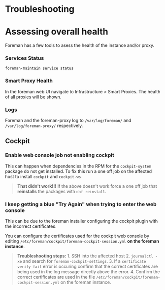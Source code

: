 # Troubleshooting

# Assessing overall health

Foreman has a few tools to asess the health of the instance and/or proxy.

### Services Status

`foreman-maintain service status`

### Smart Proxy Health

In the foreman web UI navigate to Infrastructure > Smart Proxies. The health of all proxies will be shown.

### Logs

Foreman and the foreman-proxy log to `/var/log/foreman/` and `/var/log/foreman-proxy/` respectively.

## Cockpit

### Enable web console job not enabling cockpit

This can happen when dependencies in the RPM for the `cockpit-system` package do not get installed. To fix this run a one off job on the affected host to install `cockpit` and `cockpit-ws`

> **That didn't work!!!** If the above doesn't work force a one off job that **reinstalls** the packages with `dnf reinstall`.

### I keep getting a blue "Try Again" when trying to enter the web console

This can be due to the foreman installer configuring the cockpit plugin with the incorrect certificates.

You can configure the certificates used for the cockpit web console by editing `/etc/foreman/cockpit/foreman-cockpit-session.yml` **on the foreman instance**.

> **Troubleshooting steps:** 
    1. SSH into the affected host
    2. `journalctl -xe` and search for `foreman-cockpit-settings`. 
    3. If a `certificate verify fail` error is occuring confirm that the correct certificates are being used in the log message directly above the error.
    4. Confirm the correct certificates are used in the file `/etc/foreman/cockpit/foreman-cockpit-session.yml` on the foreman instance.

